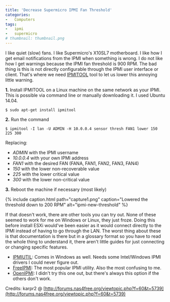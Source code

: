 ```yaml
---
title: 'Decrease Supermicro IPMI Fan Threshold'
categories:
-   Computers
tags:
-   ipmi
-   supermicro
# thumbnail: thumbnail.png
---
```


I like quiet (slow) fans. I like Supermicro's X10SL7 motherboard. I like how I get email notifications from the IPMI when something is wrong. I do not like how I get warnings because the IPMI fan threshold is 900 RPM. The bad thing is this is not directly configurable through the IPMI user interface or client. That's where we need [IPMITOOL](http://sourceforge.net/projects/ipmitool/files/) tool to let us lower this annoying little warning.

<!-- more -->

**1.** Install IPMITOOL on a Linux machine on the same network as your IPMI. This is possible via command line or manually downloading it. I used Ubuntu 14.04.

```shell-session
$ sudo apt-get install ipmitool
```

**2.** Run the command

```shell-session
$ ipmitool -I lan -U ADMIN -H 10.0.0.4 sensor thresh FAN1 lower 150 225 300
```

Replacing:

*   _ADMIN_ with the IPMI username
*   _10.0.0.4_ with your own IPMI address
*   _FAN1_ with the desired FAN (FANA, FAN1, FAN2, FAN3, FAN4)
*   _150_ with the lower non-recoverable value
*   _225_ with the lower critical value
*   _300_ with the lower non-critical value

**3.** Reboot the machine if necessary (most likely)

{% include caption.html path="capture1.png" caption="Lowered the threshold down to 200 RPM" alt="ipmi-new-threshold" %}

If that doesn't work, there are other tools you can try out. None of these seemed to work for me on Windows or Linux, they just froze. Doing this before install ESXi would've been easier as it would connect directly to the IPMI instead of having to go through the LAN. The worst thing about these is that documentation is there but in a glossary format so you have to read the whole thing to understand it, there aren't little guides for just connecting or changing specific features.

*   [IPMIUTIL](http://ipmiutil.sourceforge.net/): Comes in Windows as well. Needs some Intel/Windows IPMI drivers I could never figure out.
*   [FreeIPMI](http://www.gnu.org/software/freeipmi/): The most popular IPMI utility. Also the most confusing to me.
*   [OpenIPMI](http://openipmi.sourceforge.net/): I didn't try this one out, but there's always this option if the others don't work.

Credits: karpr2 @ [http://forums.nas4free.org/viewtopic.php?f=60&t=5739](http://forums.nas4free.org/viewtopic.php?f=60&t=5739)

